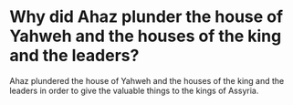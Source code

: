 # Why did Ahaz plunder the house of Yahweh and the houses of the king and the leaders?

Ahaz plundered the house of Yahweh and the houses of the king and the leaders in order to give the valuable things to the kings of Assyria.
